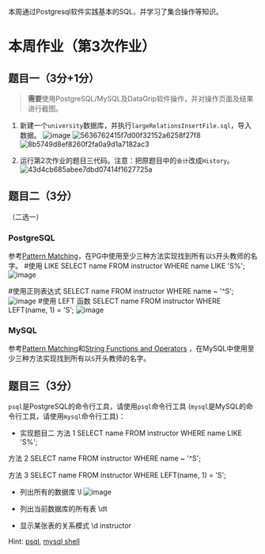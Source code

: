 本周通过Postgresql软件实践基本的SQL，并学习了集合操作等知识。

# 本周作业（第3次作业）

## 题目一（3分+1分）

> **需要**使用PostgreSQL/MySQL及DataGrip软件操作，并对操作页面及结果进行截图。

1. 新建一个`university`数据库，并执行`largeRelationsInsertFile.sql`，导入数据。
![image](https://github.com/user-attachments/assets/5bcc4812-a840-4e78-a378-235a98c3dca8)
![5636762415f7d00f32152a6258f27f8](https://github.com/user-attachments/assets/54cbffd6-d7e8-4fde-992a-ce5803922abc)
![8b5749d8ef8260f2fa0a9d1a7182ac3](https://github.com/user-attachments/assets/8eb3a7dd-dcf8-4822-ae23-0fb3dc600f2d)

3. 运行第2次作业的题目三代码。注意：把原题目中的`会计`改成`History`。
![43d4cb685abee7dbd07414f1627725a](https://github.com/user-attachments/assets/f1717b76-b9bd-4b26-9102-d54e75ac18cf)

## 题目二（3分）

（二选一）

### PostgreSQL

参考[Pattern Matching](https://www.postgresql.org/docs/17/functions-matching.html)，在PG中使用至少三种方法实现找到所有以`S`开头教师的名字。
#使用 LIKE
SELECT name FROM instructor WHERE name LIKE 'S%';
![image](https://github.com/user-attachments/assets/ce2e426a-ed85-48b6-a20a-6a28c47d747d)

#使用正则表达式
SELECT name FROM instructor WHERE name ~ '^S';
![image](https://github.com/user-attachments/assets/ddbec141-6e7b-4276-b093-9e23ec07e3c7)
#使用 LEFT 函数
SELECT name FROM instructor WHERE LEFT(name, 1) = 'S';
![image](https://github.com/user-attachments/assets/a764f411-957e-40c0-b8e8-b4ddcee2888e)


### MySQL

参考[Pattern Matching](https://dev.mysql.com/doc/refman/8.4/en/pattern-matching.html)和[String Functions and Operators](https://dev.mysql.com/doc/refman/8.4/en/string-functions.html) ，在MySQL中使用至少三种方法实现找到所有以`S`开头教师的名字。

## 题目三（3分）

`psql`是PostgreSQL的命令行工具，请使用`psql`命令行工具 (`mysql`是MySQL的命令行工具，请使用`mysql`命令行工具)：

- 实现题目二
方法 1
SELECT name FROM instructor WHERE name LIKE 'S%';

方法 2
SELECT name FROM instructor WHERE name ~ '^S';


方法 3
SELECT name FROM instructor WHERE LEFT(name, 1) = 'S';
- 列出所有的数据库
  \l
  ![image](https://github.com/user-attachments/assets/b8e004b8-46d9-48c7-b325-f49163686e2c)

- 列出当前数据库的所有表
  \dt
- 显示某张表的关系模式
  \d instructor

Hint: [psql](https://www.postgresql.org/docs/current/app-psql.html), [mysql shell](https://dev.mysql.com/doc/mysql-shell/8.0/en/mysql-shell-commands.html)

